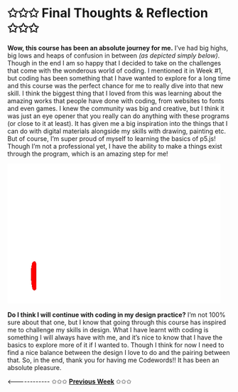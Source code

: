 # ✩✩✩ Final Thoughts & Reflection ✩✩✩

**Wow, this course has been an absolute journey for me.** I’ve had big highs, big lows and heaps of confusion in between *(as depicted simply below)*. Though in the end I am so happy that I decided to take on the challenges that come with the wonderous world of coding. I mentioned it in Week #1, but coding has been something that I have wanted to explore for a long time and this course was the perfect chance for me to really dive into that new skill. I think the biggest thing that I loved from this was learning about the amazing works that people have done with coding, from websites to fonts and even games. I knew the community was big and creative, but I think it was just an eye opener that you really can do anything with these programs (or close to it at least). It has given me a big inspiration into the things that I can do with digital materials alongside my skills with drawing, painting etc. But of course, I’m super proud of myself to learning the basics of p5.js! Though I’m not a professional yet, I have the ability to make a things exist through the program, which is an amazing step for me!

<img src="upsanddowns.gif">

**Do I think I will continue with coding in my design practice?** I’m not 100% sure about that one, but I know that going through this course has inspired me to challenge my skills in design. What I have learnt with coding is something I will always have with me, and it’s nice to know that I have the basics to explore more of it if I wanted to. Though I think for now I need to find a nice balance between the design I love to do and the pairing between that. So, in the end, thank you for having me Codewords!! It has been an absolute pleasure.   
  


<------------ ✩✩✩ [**Previous Week**](https://astlcreations.github.io/codewords-codes-words/SKO/Major%20Project/Week%20012/) ✩✩✩

